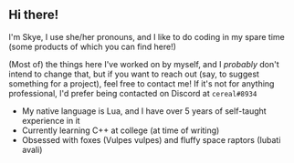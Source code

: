 ## Hi there!
I'm Skye, I use she/her pronouns, and I like to do coding in my spare time (some products of which you can find here!)

(Most of) the things here I've worked on by myself, and I *probably* don't intend to change that,
but if you want to reach out (say, to suggest something for a project), feel free to contact me!
If it's not for anything professional, I'd prefer being contacted on Discord at `cereal#8934`
- My native language is Lua, and I have over 5 years of self-taught experience in it
- Currently learning C++ at college (at time of writing)
- Obsessed with foxes (Vulpes vulpes) and fluffy space raptors (Iubati avali)

<!---
SkyeDive/SkyeDive is a ✨ special ✨ repository because its `README.md` (this file) appears on your GitHub profile.
You can click the Preview link to take a look at your changes.
--->

